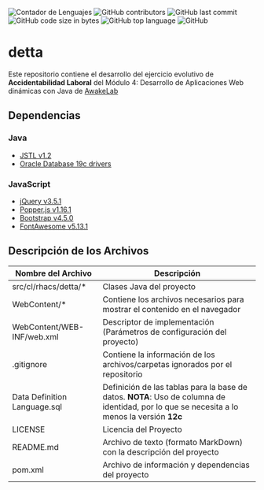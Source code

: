 ![Contador de Lenguajes](https://img.shields.io/github/languages/count/rhacs/detta?style=flat-square) ![GitHub contributors](https://img.shields.io/github/contributors/rhacs/detta?style=flat-square) ![GitHub last commit](https://img.shields.io/github/last-commit/rhacs/detta?style=flat-square) ![GitHub code size in bytes](https://img.shields.io/github/languages/code-size/rhacs/detta?style=flat-square) ![GitHub top language](https://img.shields.io/github/languages/top/rhacs/detta?style=flat-square) ![GitHub](https://img.shields.io/github/license/rhacs/detta?style=flat-square)

# detta
Este repositorio contiene el desarrollo del ejercicio evolutivo de **Accidentabilidad Laboral** del Módulo 4: Desarrollo de Aplicaciones Web dinámicas con Java de [AwakeLab](https://awakelab.cl)

## Dependencias

### Java
* [JSTL v1.2](https://mvnrepository.com/artifact/jstl/jstl)
* [Oracle Database 19c drivers](https://www.oracle.com/database/technologies/appdev/jdbc-downloads.html)

### JavaScript
* [jQuery v3.5.1](https://jquery.com)
* [Popper.js v1.16.1](https://popper.js.org/)
* [Bootstrap v4.5.0](https://getbootstrap.com)
* [FontAwesome v5.13.1](https://fontawesome.com)

## Descripción de los Archivos
Nombre del Archivo | Descripción
------------------ | -----------
src/cl/rhacs/detta/* | Clases Java del proyecto
WebContent/* | Contiene los archivos necesarios para mostrar el contenido en el navegador
WebContent/WEB-INF/web.xml | Descriptor de implementación (Parámetros de configuración del proyecto)
.gitignore | Contiene la información de los archivos/carpetas ignorados por el repositorio
Data Definition Language.sql | Definición de las tablas para la base de datos. **NOTA**: Uso de columna de identidad, por lo que se necesita a lo menos la versión **12c**
LICENSE | Licencia del Proyecto
README.md | Archivo de texto (formato MarkDown) con la descripción del proyecto
pom.xml | Archivo de información y dependencias del proyecto